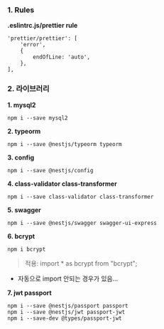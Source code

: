 ### 1. Rules

**.eslintrc.js/prettier rule**

```
'prettier/prettier': [
    'error',
    {
        endOfLine: 'auto',
    },
],
```

### 2. 라이브러리

**1. mysql2**

```
npm i --save mysql2
```

**2. typeorm**

```
npm i --save @nestjs/typeorm typeorm
```

**3. config**

```
npm i --save @nestjs/config
```

**4. class-validator class-transformer**

```
npm i --save class-validator class-transformer
```

**5. swagger**

```
npm i --save @nestjs/swagger swagger-ui-express
```

**6. bcrypt**

```
npm i bcrypt
```

> 적용: import \* as bcrypt from "bcrypt";

- 자동으로 import 안되는 경우가 있음...

**7. jwt passport**

```
npm i --save @nestjs/passport passport
npm i --save @nestjs/jwt passport-jwt
npm i --save-dev @types/passport-jwt
```
